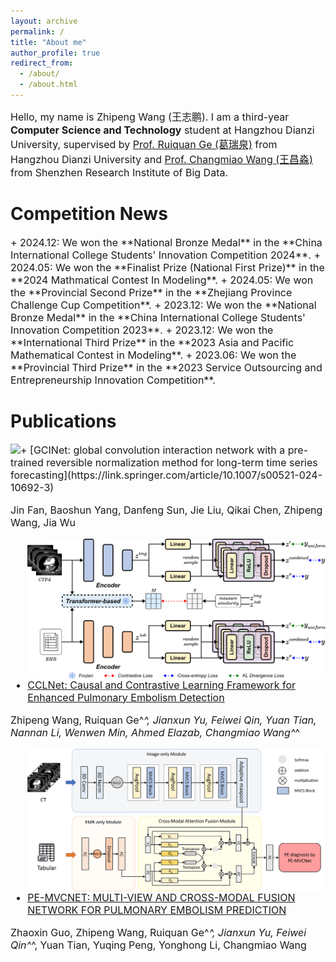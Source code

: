 ```yaml
---
layout: archive
permalink: /
title: "About me"
author_profile: true
redirect_from: 
  - /about/
  - /about.html
---
```


<font size=3>Hello, my name is Zhipeng Wang (王志鹏). I am a third-year **Computer Science and Technology** student at Hangzhou Dianzi University, supervised by [Prof. Ruiquan Ge (葛瑞泉)](https://faculty.hdu.edu.cn/jsjxy/grq/main.htm) from Hangzhou Dianzi University and [Prof. Changmiao Wang (王昌淼)](https://www.sribd.cn/teacher/505) from Shenzhen Research Institute of Big Data.</font>


Competition News
======
<font size=3>
+ 2024.12: We won the **National Bronze Medal** in the **China International College Students' Innovation Competition 2024**.
+ 2024.05: We won the **Finalist Prize (National First Prize)** in the **2024 Mathmatical Contest In Modeling**.
+ 2024.05: We won the **Provincial Second Prize** in the **Zhejiang Province Challenge Cup Competition**.
+ 2023.12: We won the **National Bronze Medal** in the **China International College Students' Innovation Competition 2023**.
+ 2023.12: We won the **International Third Prize** in the **2023 Asia and Pacific Mathematical Contest in Modeling**.
+ 2023.06: We won the **Provincial Third Prize** in the **2023 Service Outsourcing and Entrepreneurship Innovation Competition**.
</font>

Publications
======
<font size=3>
+ <img align="left" src="https://github.com/LeavingStarW/LeavingStarW.github.io/blob/master/images/GCINet.png"/> [GCINet: global convolution interaction network with a pre-trained reversible normalization method for long-term time series forecasting](https://link.springer.com/article/10.1007/s00521-024-10692-3)

Jin Fan, Baoshun Yang, Danfeng Sun, Jie Liu, Qikai Chen, Zhipeng Wang, Jia Wu

+ <img align="left" src="https://github.com/LeavingStarW/LeavingStarW.github.io/blob/master/images/CCLNet.png"/> [CCLNet: Causal and Contrastive Learning Framework for Enhanced Pulmonary Embolism Detection](https://ieeexplore.ieee.org/document/10821899)

Zhipeng Wang, Ruiquan Ge^*^, Jianxun Yu, Feiwei Qin, Yuan Tian, Nannan Li, Wenwen Min, Ahmed Elazab, Changmiao Wang^*^

+ <img align="left" src="https://github.com/LeavingStarW/LeavingStarW.github.io/blob/master/images/PE-MVCNet.png"/> [PE-MVCNET: MULTI-VIEW AND CROSS-MODAL FUSION NETWORK FOR PULMONARY EMBOLISM PREDICTION](https://ieeexplore.ieee.org/document/10635747)

Zhaoxin Guo, Zhipeng Wang, Ruiquan Ge^*^, Jianxun Yu, Feiwei Qin^*^, Yuan Tian, Yuqing Peng, Yonghong Li, Changmiao Wang

<!--+ <img align="left" src=""/> [A Novel Fusion Network for Apple Image Classification and Quantity Recognition]
(https://dl.acm.org/doi/10.1145/3653781.3653794)

Hanyu Jiang, Zhipeng Wang, Jiahan Chen, Guanyuan Pan, Yudie Jin-->
</font>



